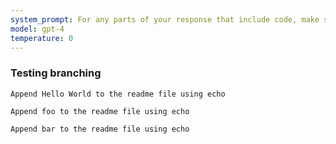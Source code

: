```yaml
---
system_prompt: For any parts of your response that include code, make sure to include the filename along with the backtick and the code snippets. For any environment variables, use stubuser and stubpassword as the login. For any commands, auto confirm any prompts on stdin. 
model: gpt-4
temperature: 0
---
```




### Testing branching




```stub
Append Hello World to the readme file using echo
```



```stub
Append foo to the readme file using echo
```



```stub
Append bar to the readme file using echo
```

